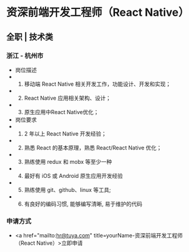 
# 资深前端开发工程师（React Native）
## 全职  |  技术类
### 浙江 - 杭州市

- 岗位描述
- 1. 移动端 React Native 相关开发工作，功能设计、开发和实现；
- 2. React Native 应用相关架构、设计；
- 3. 原生应用中React Native优化；
- 岗位要求
- 1. 2 年以上 React Native 开发经验；
- 2. 熟悉 React 的基本原理，熟悉 React/React Native 优化；
- 3. 熟练使用 redux 和 mobx 等至少一种
- 4. 最好有 iOS 或 Android 原生应用开发经验
- 5. 熟练使用 git、github、linux 等工具;
- 6. 有良好的编码习惯, 能够编写清晰, 易于维护的代码
### 申请方式
- <a href="mailto:hr@tuya.com" title=yourName-资深前端开发工程师（React Native）>立即申请</a>
